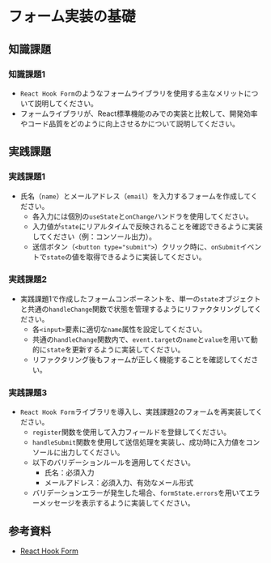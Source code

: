 # フォーム実装の基礎

## 知識課題

### 知識課題1

- `React Hook Form`のようなフォームライブラリを使用する主なメリットについて説明してください。
- フォームライブラリが、React標準機能のみでの実装と比較して、開発効率やコード品質をどのように向上させるかについて説明してください。

## 実践課題

### 実践課題1

- 氏名（`name`）とメールアドレス（`email`）を入力するフォームを作成してください。
  - 各入力には個別の`useState`と`onChange`ハンドラを使用してください。
  - 入力値が`state`にリアルタイムで反映されることを確認できるように実装してください（例：コンソール出力）。
  - 送信ボタン（`<button type="submit">`）クリック時に、`onSubmit`イベントで`state`の値を取得できるように実装してください。

### 実践課題2

- 実践課題1で作成したフォームコンポーネントを、単一の`state`オブジェクトと共通の`handleChange`関数で状態を管理するようにリファクタリングしてください。
  - 各`<input>`要素に適切な`name`属性を設定してください。
  - 共通の`handleChange`関数内で、`event.target`の`name`と`value`を用いて動的に`state`を更新するように実装してください。
  - リファクタリング後もフォームが正しく機能することを確認してください。

### 実践課題3

- `React Hook Form`ライブラリを導入し、実践課題2のフォームを再実装してください。
  - `register`関数を使用して入力フィールドを登録してください。
  - `handleSubmit`関数を使用して送信処理を実装し、成功時に入力値をコンソールに出力してください。
  - 以下のバリデーションルールを適用してください。
    - 氏名：必須入力
    - メールアドレス：必須入力、有効なメール形式
  - バリデーションエラーが発生した場合、`formState.errors`を用いてエラーメッセージを表示するように実装してください。

## 参考資料

- [React Hook Form](https://react-hook-form.com/)
